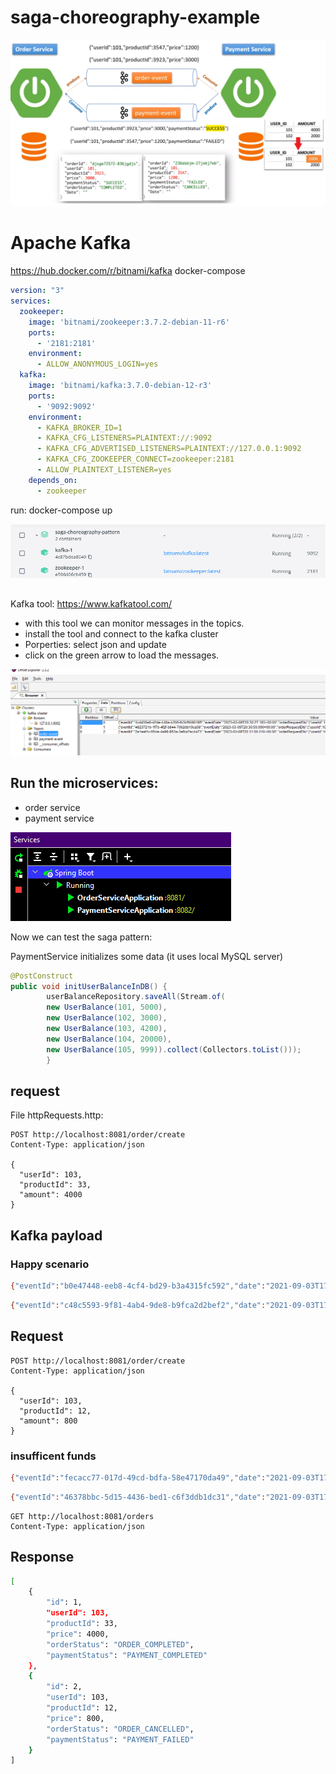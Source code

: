 # saga-choreography-example

![](.README_images/architecture.png)

# Apache Kafka
https://hub.docker.com/r/bitnami/kafka
docker-compose
```yaml
version: "3"
services:
  zookeeper:
    image: 'bitnami/zookeeper:3.7.2-debian-11-r6'
    ports:
      - '2181:2181'
    environment:
      - ALLOW_ANONYMOUS_LOGIN=yes
  kafka:
    image: 'bitnami/kafka:3.7.0-debian-12-r3'
    ports:
      - '9092:9092'
    environment:
      - KAFKA_BROKER_ID=1
      - KAFKA_CFG_LISTENERS=PLAINTEXT://:9092
      - KAFKA_CFG_ADVERTISED_LISTENERS=PLAINTEXT://127.0.0.1:9092
      - KAFKA_CFG_ZOOKEEPER_CONNECT=zookeeper:2181
      - ALLOW_PLAINTEXT_LISTENER=yes
    depends_on:
      - zookeeper
```

run: docker-compose up

![](.README_images/docker_desktop.png)

##
Kafka tool: https://www.kafkatool.com/

- with this tool we can monitor messages in the topics.
- install the tool and connect to the kafka cluster
- Porperties: select json and update
- click on the green arrow to load the messages.

![](.README_images/offset_explorer.png)

## Run the microservices:
- order service
- payment service

![](.README_images/services.png)

Now we can test the saga pattern:

PaymentService initializes some data (it uses local MySQL server)
```java
@PostConstruct
public void initUserBalanceInDB() {
        userBalanceRepository.saveAll(Stream.of(
        new UserBalance(101, 5000),
        new UserBalance(102, 3000),
        new UserBalance(103, 4200),
        new UserBalance(104, 20000),
        new UserBalance(105, 999)).collect(Collectors.toList()));
        }
```


## request
File httpRequests.http:
```http request
POST http://localhost:8081/order/create
Content-Type: application/json

{
  "userId": 103,
  "productId": 33,
  "amount": 4000
}
```
## Kafka payload

### Happy scenario
```bash
{"eventId":"b0e47448-eeb8-4cf4-bd29-b3a4315fc592","date":"2021-09-03T17:26:46.777+00:00","orderRequestDto":{"userId":103,"productId":33,"amount":4000,"orderId":1},"orderStatus":"ORDER_CREATED"}
```

```bash
{"eventId":"c48c5593-9f81-4ab4-9de8-b9fca2d2bef2","date":"2021-09-03T17:26:51.989+00:00","paymentRequestDto":{"orderId":1,"userId":103,"amount":4000},"paymentStatus":"PAYMENT_COMPLETED"}
```

## Request
```http request
POST http://localhost:8081/order/create
Content-Type: application/json

{
  "userId": 103,
  "productId": 12,
  "amount": 800
}
```

### insufficent funds
```bash
{"eventId":"fecacc77-017d-49cd-bdfa-58e47170da49","date":"2021-09-03T17:28:23.126+00:00","orderRequestDto":{"userId":103,"productId":12,"amount":800,"orderId":2},"orderStatus":"ORDER_CANCELLED"}
```

```bash
{"eventId":"46378bbc-5d15-4436-bed1-c6f3ddb1dc31","date":"2021-09-03T17:28:15.940+00:00","paymentRequestDto":{"orderId":2,"userId":103,"amount":800},"paymentStatus":"PAYMENT_FAILED"}
```

```http request
GET http://localhost:8081/orders
Content-Type: application/json
```

## Response

```bash
[
    {
        "id": 1,
        "userId": 103,
        "productId": 33,
        "price": 4000,
        "orderStatus": "ORDER_COMPLETED",
        "paymentStatus": "PAYMENT_COMPLETED"
    },
    {
        "id": 2,
        "userId": 103,
        "productId": 12,
        "price": 800,
        "orderStatus": "ORDER_CANCELLED",
        "paymentStatus": "PAYMENT_FAILED"
    }
]
```

